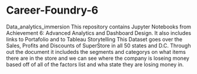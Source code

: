# Career-Foundry-6
Data_analytics_immersion
This repository contains Jupyter Notebooks from Achievement 6: Advanced Analytics and Dashboard Design. It also includes links to Portafolio and to Tableau Storytelling
This Dataset goes over the Sales, Profits and Discounts of SuperStore in all 50 states and D.C. Through out the document it includeds the segments and categorys on what items there are in the store and we can see where the company is loseing money based off of all of the factors list and wha state they are losing money in.
